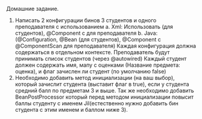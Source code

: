 Домашние задание.
1. Написать 2 конфигурации бинов 3 студентов и одного преподавателя с использованием
a. Xml: Использовать <bean> (для студентов), @Component с <components-scan> для
преподавателя
b. Java: (@Configuration, @Bean (для студентов), @Component с @ComponentScan для
преподавателя)
Каждая конфигурация должна содержаться в отдельном контексте.
Преподаватель будут принимать список студентов (через @autowired)
Каждый студент должен содержать имя, мапу с оценками (Название предмета: оценка), и
флаг зачислен ли студент (по умолчанию false)
2. Необходимо добавить метод инициализации (на ваш выбор), который зачислит студента
(выставит флаг в true), если у студента средний балл по предметам 3 и выше.
Так же необходимо добавить BeanPostProcessor который перед методом инициализации
повысит баллы студенту с именем Jil(естественно нужно добавить бин студента с этим
именем и баллом ниже 3).
